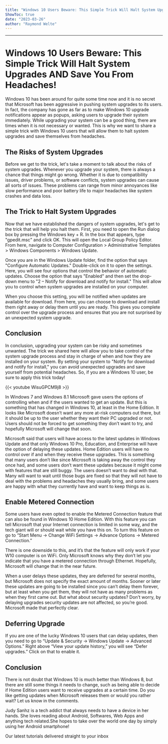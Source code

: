```yaml
---
title: "Windows 10 Users Beware: This Simple Trick Will Halt System Upgrades AND Save You From Headaches!"
ShowToc: true 
date: "2023-03-26"
author: "Raymond Welte"
---
```

*****
# Windows 10 Users Beware: This Simple Trick Will Halt System Upgrades AND Save You From Headaches!

Windows 10 has been around for quite some time now and it is no secret that Microsoft has been aggressive in pushing system upgrades to its users. In fact, the company has gone as far as to make Windows 10 upgrade notifications appear as popups, asking users to upgrade their system immediately. While upgrading your system can be a good thing, there are times when it is not necessary or wanted. This is why we want to share a simple trick with Windows 10 users that will allow them to halt system upgrades and save themselves from headaches.

## The Risks of System Upgrades

Before we get to the trick, let's take a moment to talk about the risks of system upgrades. Whenever you upgrade your system, there is always a chance that things might go wrong. Whether it is due to compatibility issues, driver problems, or software conflicts, system upgrades can cause all sorts of issues. These problems can range from minor annoyances like slow performance and poor battery life to major headaches like system crashes and data loss.

## The Trick to Halt System Upgrades

Now that we have established the dangers of system upgrades, let's get to the trick that will help you halt them. First, you need to open the Run dialog box by pressing the Windows key + R. In the box that appears, type "gpedit.msc" and click OK. This will open the Local Group Policy Editor. From here, navigate to Computer Configuration > Administrative Templates > Windows Components > Windows Update. 

Once you are in the Windows Update folder, find the option that says "Configure Automatic Updates." Double-click on it to open the settings. Here, you will see four options that control the behavior of automatic updates. Choose the option that says "Enabled" and then set the drop-down menu to "2 – Notify for download and notify for install." This will allow you to control when system upgrades are installed on your computer. 

When you choose this setting, you will be notified when updates are available for download. From here, you can choose to download and install them right away or delay them until you are ready. This gives you complete control over the upgrade process and ensures that you are not surprised by an unexpected system upgrade.

## Conclusion

In conclusion, upgrading your system can be risky and sometimes unwanted. The trick we shared here will allow you to take control of the system upgrade process and stay in charge of when and how they are installed on your system. By setting your system to "Notify for download and notify for install," you can avoid unexpected upgrades and save yourself from potential headaches. So, if you are a Windows 10 user, be sure to apply this trick today!

{{< youtube WisuGPCM9j8 >}} 



In Windows 7 and Windows 8.1 Microsoft gave users the options of controlling when and if the users wanted to get an update. But this is something that has changed in Windows 10, at least in the Home Edition. It looks like Microsoft doesn’t want any more at-risk computers out there, but it should be up to the user whether they want their PC upgraded or not. Users should not be forced to get something they don’t want to try, and hopefully Microsoft will change that soon.
 
Microsoft said that users will have access to the latest updates in Windows Update and that only Windows 10 Pro, Education, and Enterprise will have the option of delaying these updates. Home Edition users will have no control over if and when they receive these upgrades. This is something that many users don’t like since Microsoft is taking away the control they once had, and some users don’t want these updates because it might come with features that are still buggy. The users doesn’t want to deal with that. Many will want to wait until those bugs are fixed so that they will not have to deal with the problems and headaches they usually bring, and some users are happy with what they currently have and want to keep things as is.
 
## Enable Metered Connection
 
Some users have even opted to enable the Metered Connection feature that can also be found in Windows 10 Home Edition. With this feature you can tell Microsoft that your Internet connection is limited in some way, and the tech giant will or should wait while you have this on. To turn this feature on go to “Start Menu -> Change WiFi Settings -> Advance Options -> Metered Connection.”
 

 
There is one downside to this, and it’s that the feature will only work if your W10 computer is on WiFi. Only Microsoft knows why they don’t let you indicate that you have a metered connection through Ethernet. Hopefully, Microsoft will change that in the near future.
 
When a user delays these updates, they are deferred for several months, but Microsoft does not specify the exact amount of months. Sooner or later these updates are going to be installed since you can’t delay them forever, but at least when you get them, they will not have as many problems as when they first came out. But what about security updates? Don’t worry, by delaying upgrades security updates are not affected, so you’re good. Microsoft made that perfectly clear.
 
## Deferring Upgrade
 
If you are one of the lucky Windows 10 users that can delay updates, then you need to go to “Update & Security -> Windows Update -> Advanced Options.” Right above “View your update history,” you will see “Defer upgrades.” Click on that to enable it.
 
## Conclusion
 
There is not doubt that Windows 10 is much better than Windows 8, but there are still some things it needs to change, such as being able to decide if Home Edition users want to receive upgrades at a certain time. Do you like getting updates when Microsoft releases them or would you rather wait? Let us know in the comments.
 
Judy Sanhz is a tech addict that always needs to have a device in her hands.  She loves reading about Android, Softwares, Web Apps and anything tech related.She hopes to take over the world one day by simply using her Android smartphone!
 
Our latest tutorials delivered straight to your inbox




